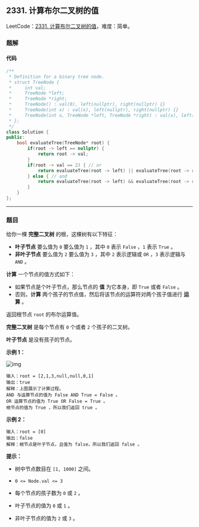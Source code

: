 ## 2331. 计算布尔二叉树的值

LeetCode：[2331. 计算布尔二叉树的值](https://leetcode.cn/problems/evaluate-boolean-binary-tree/)，难度：简单。

### 题解

#### 代码

```c++
/**
 * Definition for a binary tree node.
 * struct TreeNode {
 *     int val;
 *     TreeNode *left;
 *     TreeNode *right;
 *     TreeNode() : val(0), left(nullptr), right(nullptr) {}
 *     TreeNode(int x) : val(x), left(nullptr), right(nullptr) {}
 *     TreeNode(int x, TreeNode *left, TreeNode *right) : val(x), left(left), right(right) {}
 * };
 */
class Solution {
public:
    bool evaluateTree(TreeNode* root) {
        if(root -> left == nullptr) {
            return root -> val;
        }
        if(root -> val == 2) { // or
            return evaluateTree(root -> left) || evaluateTree(root -> right);
        } else { // and
            return evaluateTree(root -> left) && evaluateTree(root -> right);
        }
    }
};
```



---



### 题目

给你一棵 **完整二叉树** 的根，这棵树有以下特征：

- **叶子节点** 要么值为 `0` 要么值为 `1` ，其中 `0` 表示 `False` ，`1` 表示 `True` 。
- **非叶子节点** 要么值为 `2` 要么值为 `3` ，其中 `2` 表示逻辑或 `OR` ，`3` 表示逻辑与 `AND` 。

**计算** 一个节点的值方式如下：

- 如果节点是个叶子节点，那么节点的 **值** 为它本身，即 `True` 或者 `False` 。
- 否则，**计算** 两个孩子的节点值，然后将该节点的运算符对两个孩子值进行 **运算** 。

返回根节点 `root` 的布尔运算值。

**完整二叉树** 是每个节点有 `0` 个或者 `2` 个孩子的二叉树。

**叶子节点** 是没有孩子的节点。

 

**示例 1：**

![img](https://gitee.com/xwl66/leetcode/raw/master/image/2331-example1drawio1.png)

```
输入：root = [2,1,3,null,null,0,1]
输出：true
解释：上图展示了计算过程。
AND 与运算节点的值为 False AND True = False 。
OR 运算节点的值为 True OR False = True 。
根节点的值为 True ，所以我们返回 true 。
```

**示例 2：**

```
输入：root = [0]
输出：false
解释：根节点是叶子节点，且值为 false，所以我们返回 false 。
```

 

**提示：**

- 树中节点数目在 `[1, 1000]` 之间。

- `0 <= Node.val <= 3`

- 每个节点的孩子数为 `0` 或 `2` 。

- 叶子节点的值为 `0` 或 `1` 。

- 非叶子节点的值为 `2` 或 `3` 。

